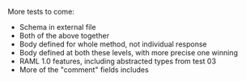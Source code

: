 More tests to come:

* Schema in external file
* Both of the above together
* Body defined for whole method, not individual response
* Body defined at both these levels, with more precise one winning
* RAML 1.0 features, including abstracted types from test 03
* More of the "comment" fields includes
